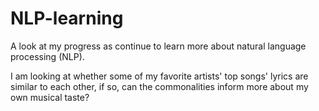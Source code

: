 # NLP-learning
A look at my progress as continue to learn more about natural language processing (NLP).

I am looking at whether some of my favorite artists' top songs' lyrics are similar to each other,   if so, can the commonalities inform  more about my own musical taste?
